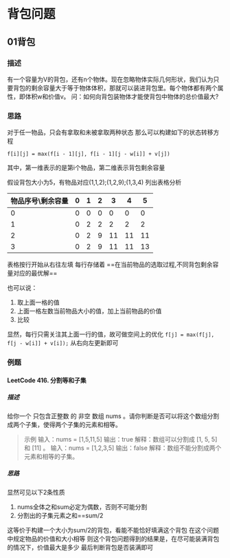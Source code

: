 # 背包问题

## 01背包

### 描述

有一个容量为V的背包，还有n个物体。现在忽略物体实际几何形状，我们认为只要背包的剩余容量大于等于物体体积，那就可以装进背包里。每个物体都有两个属性，即体积w和价值v。
问：如何向背包装物体才能使背包中物体的总价值最大?

### 思路

对于任一物品，只会有拿取和未被拿取两种状态
那么可以构建如下的状态转移方程

``f[i][j] = max(f[i - 1][j], f[i - 1][j - w[i]] + v[j])``

其中，第一维表示的是第i个物品，第二维表示背包剩余容量

假设背包大小为5，有物品对应(1,1,2);(1,2,9);(1,3,4)
列出表格分析

| 物品序号\剩余容量 | 0   | 1   | 2   | 3   | 4   | 5   |
| ----------------- | --- | --- | --- | --- | --- | --- |
| 0                 | 0   | 0   | 0   | 0   | 0   | 0   |
| 1                 | 0   | 2   | 2   | 2   | 2   | 2   |
| 2                 | 0   | 2   | 9   | 11  | 11  | 11  |
| 3                 | 0   | 2   | 9   | 11  | 11  | 13  |

表格按行开始从右往左填
每行存储着
==在当前物品的选取过程,不同背包剩余容量对应的最优解==

也可以说：

1. 取上面一格的值
2. 上面一格左数当前物品大小的值，加上当前物品的价值
3. 比较

显然，每行只需关注其上面一行的值，故可做空间上的优化
``f[j] = max(f[j], f[j - w[i]] + v[i]);``
从右向左更新即可

### 例题

#### LeetCode 416. 分割等和子集

##### 描述

给你一个 只包含正整数 的 非空 数组 nums 。请你判断是否可以将这个数组分割成两个子集，使得两个子集的元素和相等。

>示例
输入：nums = [1,5,11,5]
输出：true
解释：数组可以分割成 [1, 5, 5] 和 [11] 。
输入：nums = [1,2,3,5]
输出：false
解释：数组不能分割成两个元素和相等的子集。

##### 思路

显然可见以下2条性质

1. nums全体之和sum必定为偶数，否则不可能分割
2. 分割出的子集元素之和==sum/2

这等价于构建一个大小为sum/2的背包，看能不能恰好填满这个背包
在这个问题中规定物品的价值和大小相等
则这个背包问题得到的结果是，在尽可能装满背包的情况下，价值最大是多少
最后判断背包是否装满即可
